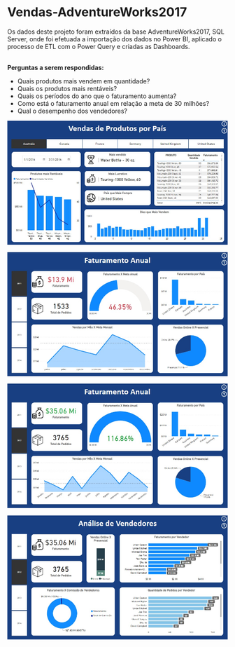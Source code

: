 # Vendas-AdventureWorks2017

Os dados deste projeto foram extraídos da base AdventureWorks2017, SQL Server, onde foi efetuada a importação dos dados no Power BI, aplicado o processo de ETL com o Power Query e criadas as Dashboards.<br><br>

**Perguntas a serem respondidas:** 
- Quais produtos mais vendem em quantidade?
- Quais os produtos mais rentáveis?
- Quais os períodos do ano que o faturamento aumenta?
- Como está o faturamento anual em relação a meta de 30 milhões?
- Qual o desempenho dos vendedores?

![texto](https://github.com/viniciusamirat/Vendas-AdventureWorks2017/blob/main/vendas-pais.jpeg)

![texto](https://github.com/viniciusamirat/Vendas-AdventureWorks2017/blob/main/venda-anual-1.jpeg)

![texto](https://github.com/viniciusamirat/Vendas-AdventureWorks2017/blob/main/venda-anual-2.jpeg)

![texto](https://github.com/viniciusamirat/Vendas-AdventureWorks2017/blob/main/vendedores.jpeg)
